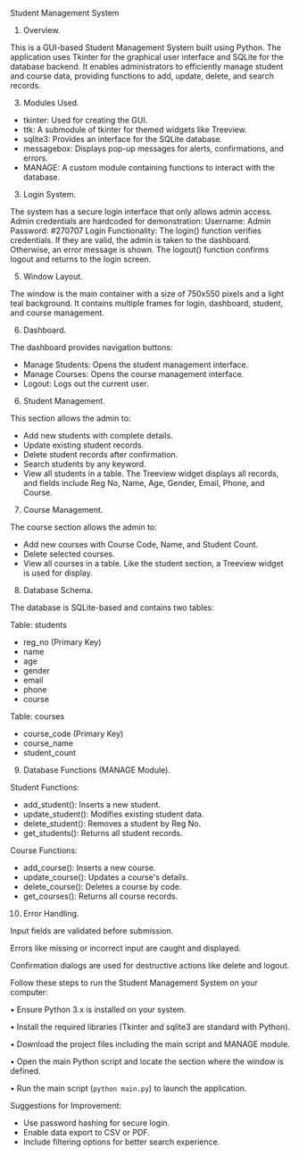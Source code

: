 Student Management System

1. Overview.

This is a GUI-based Student Management System built using Python.
The application uses Tkinter for the graphical user interface and SQLite for the database backend.
It enables administrators to efficiently manage student and course data, providing functions to add, update, delete, and search records.

3. Modules Used.
- tkinter: Used for creating the GUI.
- ttk: A submodule of tkinter for themed widgets like Treeview.
- sqlite3: Provides an interface for the SQLite database.
- messagebox: Displays pop-up messages for alerts, confirmations, and errors.
- MANAGE: A custom module containing functions to interact with the database.

3. Login System.

The system has a secure login interface that only allows admin access.
Admin credentials are hardcoded for demonstration:
Username: Admin
Password: #270707
Login Functionality:
The login() function verifies credentials. If they are valid, the admin is taken to the dashboard.
Otherwise, an error message is shown.
The logout() function confirms logout and returns to the login screen.

5. Window Layout.

The window is the main container with a size of 750x550 pixels and a light teal background.
It contains multiple frames for login, dashboard, student, and course management.

6. Dashboard.

The dashboard provides navigation buttons:
- Manage Students: Opens the student management interface.
- Manage Courses: Opens the course management interface.
- Logout: Logs out the current user.

6. Student Management.

This section allows the admin to:
- Add new students with complete details.
- Update existing student records.
- Delete student records after confirmation.
- Search students by any keyword.
- View all students in a table.
The Treeview widget displays all records, and fields include Reg No, Name, Age, Gender, Email, Phone, and Course.

7. Course Management.

The course section allows the admin to:
- Add new courses with Course Code, Name, and Student Count.
- Delete selected courses.
- View all courses in a table.
Like the student section, a Treeview widget is used for display.

8. Database Schema.

The database is SQLite-based and contains two tables:

Table: students
- reg_no (Primary Key)
- name
- age
- gender
- email
- phone
- course

Table: courses
- course_code (Primary Key)
- course_name
- student_count

9. Database Functions (MANAGE Module).

Student Functions:
- add_student(): Inserts a new student.
- update_student(): Modifies existing student data.
- delete_student(): Removes a student by Reg No.
- get_students(): Returns all student records.

Course Functions:
- add_course(): Inserts a new course.
- update_course(): Updates a course's details.
- delete_course(): Deletes a course by code.
- get_courses(): Returns all course records.

10. Error Handling.

Input fields are validated before submission.

Errors like missing or incorrect input are caught and displayed.

Confirmation dialogs are used for destructive actions like delete and logout.

Follow these steps to run the Student Management System on your computer:

• Ensure Python 3.x is installed on your system.

• Install the required libraries (Tkinter and sqlite3 are standard with Python).

• Download the project files including the main script and MANAGE module.

• Open the main Python script and locate the section where the window is defined.

• Run the main script (`python main.py`) to launch the application.

 Suggestions for Improvement:
- Use password hashing for secure login.
- Enable data export to CSV or PDF.
- Include filtering options for better search experience.
